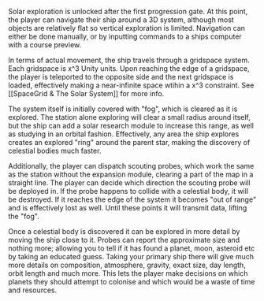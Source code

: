 Solar exploration is unlocked after the first progression gate. At this point, the player can navigate their ship around a 3D system, although most objects are relatively flat so vertical exploration is limited. Navigation can either be done manually, or by inputting commands to a ships computer with a course preview.

In terms of actual movement, the ship travels through a gridspace system. Each gridspace is x^3 Unity units. Upon reaching the edge of a gridspace, the player is teleported to the opposite side and the next gridspace is loaded, effectively making a near-infinite space wtihin a x^3 constraint. See [[SpaceGrid & The Solar System]] for more info.

The system itself is initially covered with "fog", which is cleared as it is explored. The station alone exploring will clear a small radius around itself, but the ship can add a solar research module to increase this range, as well as studying in an orbital fashion. Effectively, any area the ship explores creates an explored "ring" around the parent star, making the discovery of celestial bodies much faster. 

Additionally, the player can dispatch scouting probes, which work the same as the station without the expansion module, clearing a part of the map in a straight line. The player can decide which direction the scouting probe will be deployed in. If the probe happens to collide with a celestial body, it will be destroyed. If it reaches the edge of the system it becomes "out of range" and is effectively lost as well. Until these points it will transmit data, lifting the "fog". 

Once a celestial body is discovered it can be explored in more detail by moving the ship close to it. Probes can report the approximate size and nothing more; allowing you to tell if it has found a planet, moon, asteroid etc by taking an educated guess. Taking your primary ship there will give much more details on composition, atmosphere, gravity, exact size, day length, orbit length and much more. This lets the player make decisions on which planets they should attempt to colonise and which would be a waste of time and resources.